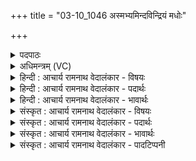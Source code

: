 +++
title = "03-10_1046 अस्मभ्यमिन्दविन्द्रियं मधोः"

+++
<details><summary>पदपाठः</summary>

अ꣣स्म꣡भ्य꣢म्। इ꣣न्दो। इन्द्रिय꣢म्। म꣡धोः꣢꣯। प꣣वस्व। धा꣡र꣢꣯या। प꣣र्ज꣡न्यः꣢। पृ꣣ष्टिमा꣢न्। इ꣣व। १०४६।
</details>

<details><summary>अधिमन्त्रम् (VC)</summary>

- पवमानः सोमः
- मेधातिथिः काण्वः
- गायत्री
- षड्जः
</details>

<details><summary>हिन्दी : आचार्य रामनाथ वेदालंकार - विषयः</summary>

अब परमेश्वर से प्रार्थना करते हैं।
</details>

<details><summary>हिन्दी : आचार्य रामनाथ वेदालंकार - पदार्थः</summary>

पदार्थान्वय -  हे (इन्दो) रस के भण्डार, करुणासागर परमेश ! (वृष्टिमान्) वर्षा करनेवाले (पर्जन्यः इव) बादल के समान, आप (मधोः) मधुर आनन्द-रस की (धारया) धारा के साथ (अस्मभ्यम्) हम उपासकों के लिए (इन्द्रियम्) जीवात्मा से सेवित आत्मबल (पवस्व) प्रवाहित कीजिए ॥१०॥ यहाँ उपमालङ्कार है ॥१०॥
</details>

<details><summary>हिन्दी : आचार्य रामनाथ वेदालंकार - भावार्थः</summary>

भावार्थ -  बादल की रस-वर्षा से पृथिवी के समान परमेश्वर की आनन्द-वर्षा से मनुष्य की आत्मभूमि सरस, सद्गुणों से अङ्कुरित और हरी-भरी हो जाती है ॥१०॥ इस खण्ड में परमात्मा के गुण-कर्मों का, उपास्य-उपासक सम्बन्ध का, ब्रह्मानन्द-रस का और प्रसङ्गतः पर्जन्य का वर्णन होने से इस खण्ड की पूर्व खण्ड के साथ सङ्गति जाननी चाहिए ॥ सप्तम अध्याय में प्रथम खण्ड समाप्त ॥
</details>

<details><summary>संस्कृत : आचार्य रामनाथ वेदालंकार - विषयः</summary>

अथ परमेश्वरं प्रार्थयते।
</details>

<details><summary>संस्कृत : आचार्य रामनाथ वेदालंकार - पदार्थः</summary>

पदार्थान्वय -  हे (इन्दो) रसागार करुणावरुणालय परमेश ! (वृष्टिमान्) वृष्टिकर्ता (पर्जन्यः इव) मेघः इव, त्वम् (मधोः) मधुरस्य आनन्दरसस्य (धारया) प्रवाहसन्तत्या सह (अस्मभ्यम्) उपासकेभ्यो नः (इन्द्रियम्) इन्द्रेण जीवात्मना जुष्टम् आत्मबलम् (पवस्व) प्रक्षर ॥१०॥ अत्रोपमालङ्कारः ॥१०॥
</details>

<details><summary>संस्कृत : आचार्य रामनाथ वेदालंकार - भावार्थः</summary>

भावार्थ -  पर्जन्यस्य रसवृष्ट्या पृथिवीव परमेश्वरस्यानन्दवृष्ट्या मनुष्यस्यात्मभूमिः सरसा सद्गुणप्ररोहा हरिता भरिता च जायते ॥१०॥ अस्मिन् खण्डे परमात्मनो गुणकर्मणामुपास्योपासकसंबन्धस्य ब्रह्मानन्दरसस्य प्रसङ्गतः पर्जन्यस्य च वर्णनादेतत्खण्डस्य पूर्वखण्डेन संगतिर्वेदितव्या ॥
</details>

<details><summary>संस्कृत : आचार्य रामनाथ वेदालंकार - पादटिप्पनी</summary>

टिप्पनी -   १. ऋ० ९।२।९ ‘विन्द्रियं मधोः’ इत्यत्र ‘विन्द्र॒युर्मध्वः॑’ इति पाठः।
</details>